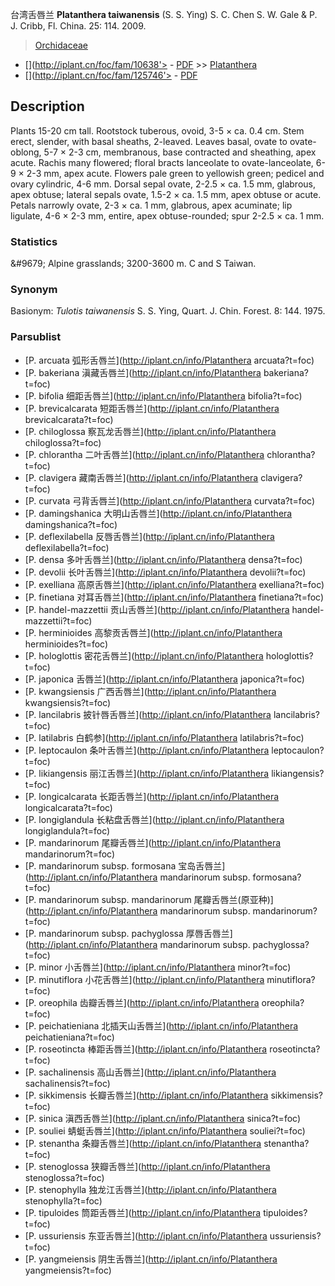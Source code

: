 台湾舌唇兰 **Platanthera taiwanensis** (S. S. Ying) S. C. Chen S. W. Gale & P. J. Cribb, Fl. China. 25: 114. 2009.

> [Orchidaceae](http://iplant.cn/info/Orchidaceae?t=foc)
* [](http://iplant.cn/foc/fam/10638'> - [PDF](http://iplant.cn/foc/pdf/Orchidaceae.pdf) >> [Platanthera](http://iplant.cn/info/Platanthera?t=foc)
* [](http://iplant.cn/foc/fam/125746'> - [PDF](http://www.iplant.cn/foc/pdf/Platanthera.pdf)
## Description

Plants 15-20 cm tall. Rootstock tuberous, ovoid, 3-5 × ca. 0.4 cm. Stem erect, slender, with basal sheaths, 2-leaved. Leaves basal, ovate to ovate-oblong, 5-7 × 2-3 cm, membranous, base contracted and sheathing, apex acute. Rachis many flowered; floral bracts lanceolate to ovate-lanceolate, 6-9 × 2-3 mm, apex acute. Flowers pale green to yellowish green; pedicel and ovary cylindric, 4-6 mm. Dorsal sepal ovate, 2-2.5 × ca. 1.5 mm, glabrous, apex obtuse; lateral sepals ovate, 1.5-2 × ca. 1.5 mm, apex obtuse or acute. Petals narrowly ovate, 2-3 × ca. 1 mm, glabrous, apex acuminate; lip ligulate, 4-6 × 2-3 mm, entire, apex obtuse-rounded; spur 2-2.5 × ca. 1 mm.

### Statistics
&amp;#9679; Alpine grasslands; 3200-3600 m. C and S Taiwan.

### Synonym
Basionym: *Tulotis taiwanensis* S. S. Ying, Quart. J. Chin. Forest. 8: 144. 1975.


### Parsublist

* [P.  arcuata  弧形舌唇兰](http://iplant.cn/info/Platanthera arcuata?t=foc)
* [P.  bakeriana  滇藏舌唇兰](http://iplant.cn/info/Platanthera bakeriana?t=foc)
* [P.  bifolia  细距舌唇兰](http://iplant.cn/info/Platanthera bifolia?t=foc)
* [P.  brevicalcarata  短距舌唇兰](http://iplant.cn/info/Platanthera brevicalcarata?t=foc)
* [P.  chiloglossa  察瓦龙舌唇兰](http://iplant.cn/info/Platanthera chiloglossa?t=foc)
* [P.  chlorantha  二叶舌唇兰](http://iplant.cn/info/Platanthera chlorantha?t=foc)
* [P.  clavigera  藏南舌唇兰](http://iplant.cn/info/Platanthera clavigera?t=foc)
* [P.  curvata  弓背舌唇兰](http://iplant.cn/info/Platanthera curvata?t=foc)
* [P.  damingshanica  大明山舌唇兰](http://iplant.cn/info/Platanthera damingshanica?t=foc)
* [P.  deflexilabella  反唇舌唇兰](http://iplant.cn/info/Platanthera deflexilabella?t=foc)
* [P.  densa  多叶舌唇兰](http://iplant.cn/info/Platanthera densa?t=foc)
* [P.  devolii  长叶舌唇兰](http://iplant.cn/info/Platanthera devolii?t=foc)
* [P.  exelliana  高原舌唇兰](http://iplant.cn/info/Platanthera exelliana?t=foc)
* [P.  finetiana  对耳舌唇兰](http://iplant.cn/info/Platanthera finetiana?t=foc)
* [P.  handel-mazzettii  贡山舌唇兰](http://iplant.cn/info/Platanthera handel-mazzettii?t=foc)
* [P.  herminioides  高黎贡舌唇兰](http://iplant.cn/info/Platanthera herminioides?t=foc)
* [P.  hologlottis  密花舌唇兰](http://iplant.cn/info/Platanthera hologlottis?t=foc)
* [P.  japonica  舌唇兰](http://iplant.cn/info/Platanthera japonica?t=foc)
* [P.  kwangsiensis  广西舌唇兰](http://iplant.cn/info/Platanthera kwangsiensis?t=foc)
* [P.  lancilabris  披针唇舌唇兰](http://iplant.cn/info/Platanthera lancilabris?t=foc)
* [P.  latilabris  白鹤参](http://iplant.cn/info/Platanthera latilabris?t=foc)
* [P.  leptocaulon  条叶舌唇兰](http://iplant.cn/info/Platanthera leptocaulon?t=foc)
* [P.  likiangensis  丽江舌唇兰](http://iplant.cn/info/Platanthera likiangensis?t=foc)
* [P.  longicalcarata  长距舌唇兰](http://iplant.cn/info/Platanthera longicalcarata?t=foc)
* [P.  longiglandula  长粘盘舌唇兰](http://iplant.cn/info/Platanthera longiglandula?t=foc)
* [P.  mandarinorum  尾瓣舌唇兰](http://iplant.cn/info/Platanthera mandarinorum?t=foc)
* [P.  mandarinorum subsp. formosana  宝岛舌唇兰](http://iplant.cn/info/Platanthera mandarinorum subsp. formosana?t=foc)
* [P.  mandarinorum subsp. mandarinorum  尾瓣舌唇兰(原亚种)](http://iplant.cn/info/Platanthera mandarinorum subsp. mandarinorum?t=foc)
* [P.  mandarinorum subsp. pachyglossa  厚唇舌唇兰](http://iplant.cn/info/Platanthera mandarinorum subsp. pachyglossa?t=foc)
* [P.  minor  小舌唇兰](http://iplant.cn/info/Platanthera minor?t=foc)
* [P.  minutiflora  小花舌唇兰](http://iplant.cn/info/Platanthera minutiflora?t=foc)
* [P.  oreophila  齿瓣舌唇兰](http://iplant.cn/info/Platanthera oreophila?t=foc)
* [P.  peichatieniana  北插天山舌唇兰](http://iplant.cn/info/Platanthera peichatieniana?t=foc)
* [P.  roseotincta  棒距舌唇兰](http://iplant.cn/info/Platanthera roseotincta?t=foc)
* [P.  sachalinensis  高山舌唇兰](http://iplant.cn/info/Platanthera sachalinensis?t=foc)
* [P.  sikkimensis  长瓣舌唇兰](http://iplant.cn/info/Platanthera sikkimensis?t=foc)
* [P.  sinica  滇西舌唇兰](http://iplant.cn/info/Platanthera sinica?t=foc)
* [P.  souliei  蜻蜓舌唇兰](http://iplant.cn/info/Platanthera souliei?t=foc)
* [P.  stenantha  条瓣舌唇兰](http://iplant.cn/info/Platanthera stenantha?t=foc)
* [P.  stenoglossa  狭瓣舌唇兰](http://iplant.cn/info/Platanthera stenoglossa?t=foc)
* [P.  stenophylla  独龙江舌唇兰](http://iplant.cn/info/Platanthera stenophylla?t=foc)
* [P.  tipuloides  筒距舌唇兰](http://iplant.cn/info/Platanthera tipuloides?t=foc)
* [P.  ussuriensis  东亚舌唇兰](http://iplant.cn/info/Platanthera ussuriensis?t=foc)
* [P.  yangmeiensis  阴生舌唇兰](http://iplant.cn/info/Platanthera yangmeiensis?t=foc)
